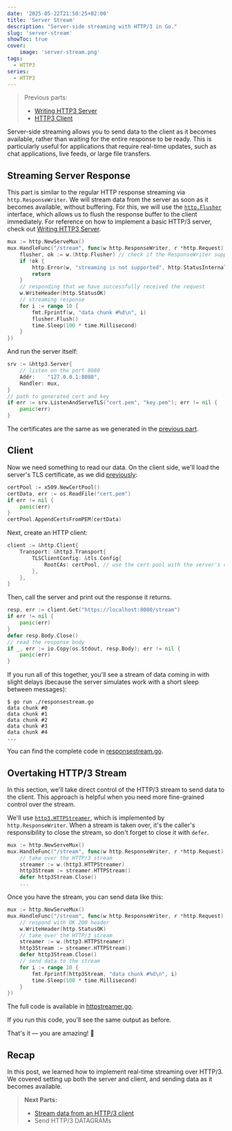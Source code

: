 ```yaml
---
date: '2025-05-22T21:50:25+02:00'
title: 'Server Stream'
description: "Server-side streaming with HTTP/3 in Go."
slug: 'server-stream'
showToc: true
cover:
    image: 'server-stream.png'
tags:
  - HTTP3
series:
  - HTTP3
---
```


> Previous parts:
> - [Writing HTTP3 Server](/blog/http3/http3-server/)
> - [HTTP3 Client](/blog/http3/http3-client)

Server-side streaming allows you to send data to the client as it becomes available, rather than waiting for the entire response to be ready. This is particularly useful for applications that require real-time updates, such as chat applications, live feeds, or large file transfers.

## Streaming Server Response

This part is similar to the regular HTTP response streaming via `http.ResponseWriter`.
We will stream data from the server as soon as it becomes available, without buffering. For this, we will use the [`http.Flusher`](https://pkg.go.dev/net/http#Flusher) interface, which allows us to flush the response buffer to the client immediately. For reference on how to implement a basic HTTP/3 server, check out [Writing HTTP3 Server](/blog/http3/http3-server/).

```go
mux := http.NewServeMux()
mux.HandleFunc("/stream", func(w http.ResponseWriter, r *http.Request) {
    flusher, ok := w.(http.Flusher) // check if the ResponseWriter supports flushing
    if !ok {
        http.Error(w, "streaming is not supported", http.StatusInternalServerError)
        return
    }
    // responding that we have successfully received the request
    w.WriteHeader(http.StatusOK)
    // streaming response
    for i := range 10 {
        fmt.Fprintf(w, "data chunk #%d\n", i)
        flusher.Flush()
        time.Sleep(100 * time.Millisecond)
    }
})
```

And run the server itself:

```go
srv := &http3.Server{
    // listen on the port 8080
    Addr:    "127.0.0.1:8080",
    Handler: mux,
}
// path to generated cert and key
if err := srv.ListenAndServeTLS("cert.pem", "key.pem"); err != nil {
    panic(err)
}
```
The certificates are the same as we generated in the [previous part](/blog/http3/http3-server/#generating-certificate).

## Client

Now we need something to read our data.
On the client side, we'll load the server's TLS certificate, as we did [previously](/blog/http3/http3-client/#trusting-servers-tls-certificate):

```go
certPool := x509.NewCertPool()
certData, err := os.ReadFile("cert.pem")
if err != nil {
    panic(err)
}
certPool.AppendCertsFromPEM(certData)
```

Next, create an HTTP client:

```go
client := &http.Client{
    Transport: &http3.Transport{
        TLSClientConfig: &tls.Config{
            RootCAs: certPool, // use the cert pool with the server's cert
        },
    },
}
```

Then, call the server and print out the response it returns.

```go
resp, err := client.Get("https://localhost:8080/stream")
if err != nil {
    panic(err)
}
defer resp.Body.Close()
// read the response body
if _, err := io.Copy(os.Stdout, resp.Body); err != nil {
    panic(err)
}
```

If you run all of this together, you'll see a stream of data coming in with slight delays (because the server simulates work with a short sleep between messages):

```
$ go run ./responsestream.go
data chunk #0
data chunk #1
data chunk #2
data chunk #3
data chunk #4
...
```

You can find the complete code in [responsestream.go](https://github.com/dmksnnk/blog/tree/main/examples/http3/serverstream/responsestream.go).

## Overtaking HTTP/3 Stream

In this section, we'll take direct control of the HTTP/3 stream to send data to the client. This approach is helpful when you need more fine-grained control over the stream.

We'll use [`http3.HTTPStreamer`](https://pkg.go.dev/github.com/quic-go/quic-go@v0.51.0/http3#HTTPStreamer), which is implemented by `http.ResponseWriter`. When a stream is taken over, it's the caller's responsibility to close the stream, so don't forget to close it with `defer`.

```go
mux := http.NewServeMux()
mux.HandleFunc("/stream", func(w http.ResponseWriter, r *http.Request) {
    // take over the HTTP/3 stream
    streamer := w.(http3.HTTPStreamer)
    http3Stream := streamer.HTTPStream()
    defer http3Stream.Close()
    ...
```

Once you have the stream, you can send data like this:

```go
mux := http.NewServeMux()
mux.HandleFunc("/stream", func(w http.ResponseWriter, r *http.Request) {
    // respond with OK 200 header
    w.WriteHeader(http.StatusOK)
    // take over the HTTP/3 stream
    streamer := w.(http3.HTTPStreamer)
    http3Stream := streamer.HTTPStream()
    defer http3Stream.Close()
    // send data to the stream
    for i := range 10 {
        fmt.Fprintf(http3Stream, "data chunk #%d\n", i)
        time.Sleep(100 * time.Millisecond)
    }
})
```

The full code is available in [httpstreamer.go](https://github.com/dmksnnk/blog/tree/main/examples/http3/serverstream/httpstreamer.go).

If you run this code, you'll see the same output as before.

That's it — you are amazing! 💅

## Recap

In this post, we learned how to implement real-time streaming over HTTP/3. We covered setting up both the server and client, and sending data as it becomes available.

> **Next Parts:**
>
> - [Stream data from an HTTP/3 client](/blog/http3/client-stream)
> - Send HTTP/3 DATAGRAMs
